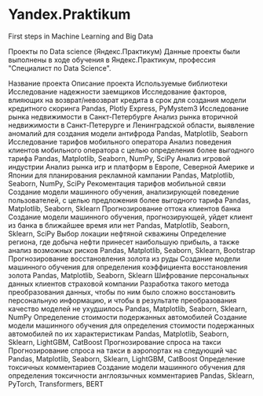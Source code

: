 # Yandex.Praktikum
First steps in Machine Learning and Big Data



Проекты по Data science (Яндекс.Практикум)
Данные проекты были выполнены в ходе обучения в Яндекс.Практикум, профессия "Специалист по Data Science".

Название проекта	Описание проекта	Используемые библиотеки
Исследование надежности заемщиков	Исследование факторов, влияющих на возврат/невозврат кредита в срок для создания модели кредитного скоринга	Pandas, Plotly Express, PyMystem3
Исследование рынка недвижимости в Санкт-Петербурге	Анализ рынка вторичной недвижимости в Санкт-Петерурге и Ленинградской области, выявление аномалий для создания модели антифрода	Pandas, Matplotlib, Seaborn
Исследование тарифов мобильного оператора	Анализ поведения клиентов мобильного оператора с целью определения более выгодного тарифа	Pandas, Matplotlib, Seaborn, NumPy, SciPy
Анализ игровой индустрии	Анализ рынка игр и платформ в Европе, Северной Америке и Японии для планирования рекламной кампании	Pandas, Matplotlib, Seaborn, NumPy, SciPy
Рекоментация тарифов мобильной связи	Создание модели машинного обучения, анализирующей поведение пользователей, с целью предложения более выгодного тарифа	Pandas, Matplotlib, Seaborn, Sklearn
Прогнозирование оттока клиентов банка	Создание модели машинного обучения, прогнозирующей, уйдет клиент из банка в ближайшее время или нет	Pandas, Matplotlib, Seaborn, Sklearn, SciPy
Выбор локации нефтяной скважины	Определение региона, где добыча нефти принесет наибольшую прибыль, а также анализ возможных рисков	Pandas, Matplotlib, Seaborn, Sklearn, Bootstrap
Прогнозирование восстановления золота из руды	Создание модели машинного обучения для определения коэффициента восстановления золота	Pandas, Matplotlib, Seaborn, Sklearn
Шифрование персональных данных клиентов страховой компании	Разработка такого метода преобразования данных, чтобы по ним было сложно восстановить персональную информацию, и чтобы в результате преобразования качество моделей не ухудшилось	Pandas, Matplotlib, Seaborn, Sklearn, NumPy
Определение стоимости подержанных автомобилей	Создание модели машинного обучения для определения стоимости подержанных автомобилей по их характеристикам	Pandas, Matplotlib, Seaborn, Sklearn, LightGBM, CatBoost
Прогнозирование спроса на такси	Прогнозирование спроса на такси в аэропортах на следующий час	Pandas, Matplotlib, Seaborn, Sklearn, LightGBM, CatBoost
Определение токсичных комментариев	Создание модели машинного обучения для определения токсичности англоязычных комментариев	Pandas, Sklearn, PyTorch, Transformers, BERT
